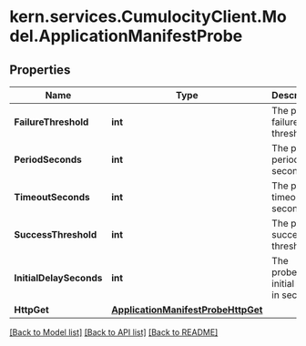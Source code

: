 # kern.services.CumulocityClient.Model.ApplicationManifestProbe

## Properties

Name | Type | Description | Notes
------------ | ------------- | ------------- | -------------
**FailureThreshold** | **int** | The probe failure threshold. | [optional] 
**PeriodSeconds** | **int** | The probe period in seconds. | [optional] 
**TimeoutSeconds** | **int** | The probe timeout in seconds. | [optional] 
**SuccessThreshold** | **int** | The probe success threshold. | [optional] 
**InitialDelaySeconds** | **int** | The probe&#39;s initial delay in seconds. | [optional] 
**HttpGet** | [**ApplicationManifestProbeHttpGet**](ApplicationManifestProbeHttpGet.md) |  | [optional] 

[[Back to Model list]](../README.md#documentation-for-models) [[Back to API list]](../README.md#documentation-for-api-endpoints) [[Back to README]](../README.md)

